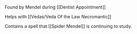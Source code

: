 Found by Mendel during [[Dentist Appointment]]

Helps with [[Vedas/Veda Of the Law Necromantic]]

Contains a spell that [[Spider Mendel]] is continuing to study.